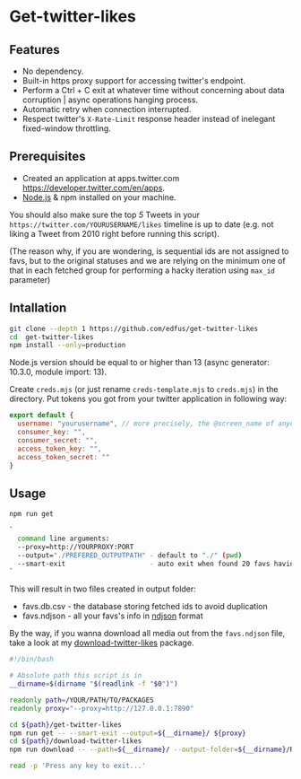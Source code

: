 # Get-twitter-likes

## Features

- No dependency.
- Built-in https proxy support for accessing twitter's endpoint.
- Perform a Ctrl + C exit at whatever time without concerning about data corruption | async operations hanging process.
- Automatic retry when connection interrupted.
- Respect twitter's `X-Rate-Limit` response header instead of inelegant fixed-window throttling.

## Prerequisites

- Created an application at apps.twitter.com <https://developer.twitter.com/en/apps>.
- [Node.js](https://nodejs.org/en/) & npm installed on your machine.

You should also make sure the top *5* Tweets in your `https://twitter.com/YOURUSERNAME/likes` timeline is up to date (e.g. not liking a Tweet from 2010 right before running this script).

(The reason why, if you are wondering, is sequential ids are not assigned to favs, but to the original statuses and we are relying on the minimum one of that in each fetched group for performing a hacky iteration using `max_id` parameter)

## Intallation

```bash
git clone --depth 1 https://github.com/edfus/get-twitter-likes
cd  get-twitter-likes
npm install --only=production
```

Node.js version should be equal to or higher than 13 (async generator: 10.3.0, module import: 13).

Create `creds.mjs` (or just rename `creds-template.mjs` to `creds.mjs`) in the directory. Put tokens you got from your twitter application in following way:

```js
export default {
  username: "yourusername", // more precisely, the @screen_name of anyone you can access. (public accounts or protected accounts that you are following)
  consumer_key: "",
  consumer_secret: "",
  access_token_key: "",
  access_token_secret: ""
}
```

## Usage

```bash
npm run get

`
  command line arguments:
  --proxy=http://YOURPROXY:PORT
  --output="./PREFERED_OUTPUTPATH" - default to "./" (pwd)
  --smart-exit                     - auto exit when found 20 favs having been fetched before
`
```

This will result in two files created in output folder:
  - favs.db.csv - the database storing fetched ids to avoid duplication
  - favs.ndjson - all your favs's info in [ndjson](http://ndjson.org/) format

By the way, if you wanna download all media out from the `favs.ndjson` file, take a look at my [download-twitter-likes](https://github.com/edfus/download-twitter-likes) package.

```bash
#!/bin/bash

# Absolute path this script is in
__dirname=$(dirname "$(readlink -f "$0")")

readonly path=/YOUR/PATH/TO/PACKAGES
readonly proxy="--proxy=http://127.0.0.1:7890"

cd ${path}/get-twitter-likes
npm run get -- --smart-exit --output=${__dirname}/ ${proxy}
cd ${path}/download-twitter-likes
npm run download -- --path=${__dirname}/ --output-folder=${__dirname}/Raw/ ${proxy}

read -p 'Press any key to exit...'
```